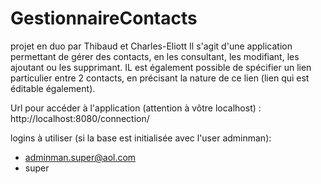 # GestionnaireContacts
 projet en duo par Thibaud et Charles-Eliott
 Il s'agit d'une application permettant de gérer des contacts, en les consultant, les modifiant, les ajoutant ou les supprimant. IL est également possible de spécifier un lien particulier entre 2 contacts, en précisant la nature de ce lien (lien qui est éditable également).

Url pour accéder à l'application (attention à vôtre localhost) :
http://localhost:8080/connection/

logins à utiliser (si la base est initialisée avec l'user adminman):
-  adminman.super@aol.com
-  super
